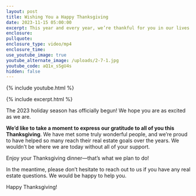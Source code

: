 ```yaml
---
layout: post
title: Wishing You a Happy Thanksgiving
date: 2023-11-15 05:00:00
excerpt: This year and every year, we’re thankful for you in our lives.
enclosure:
pullquote:
enclosure_type: video/mp4
enclosure_time:
use_youtube_image: true
youtube_alternate_image: /uploads/2-7-1.jpg
youtube_code: aQ1x_sSgU4s
hidden: false
---
```

{% include youtube.html %}

{% include excerpt.html %}

The 2023 holiday season has officially begun! We hope you are as excited as we are.

**We’d like to take a moment to express our gratitude to all of you this Thanksgiving**. We have met some truly wonderful people, and we’re proud to have helped so many reach their real estate goals over the years. We wouldn’t be where we are today without all of your support.

Enjoy your Thanksgiving dinner—that’s what we plan to do!

In the meantime, please don’t hesitate to reach out to us if you have any real estate questions. We would be happy to help you.

Happy Thanksgiving!